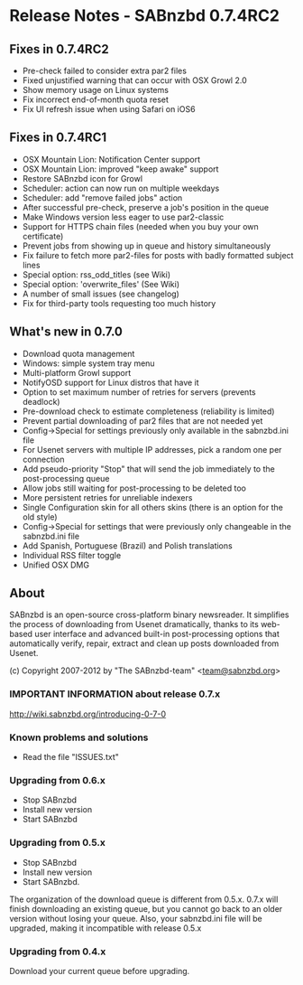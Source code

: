 Release Notes  -  SABnzbd 0.7.4RC2
==================================

## Fixes in 0.7.4RC2
- Pre-check failed to consider extra par2 files
- Fixed unjustified warning that can occur with OSX Growl 2.0
- Show memory usage on Linux systems
- Fix incorrect end-of-month quota reset
- Fix UI refresh issue when using Safari on iOS6

## Fixes in 0.7.4RC1

- OSX Mountain Lion: Notification Center support
- OSX Mountain Lion: improved "keep awake" support
- Restore SABnzbd icon for Growl
- Scheduler: action can now run on multiple weekdays
- Scheduler: add "remove failed jobs" action
- After successful pre-check, preserve a job's position in the queue
- Make Windows version less eager to use par2-classic
- Support for HTTPS chain files (needed when you buy your own certificate)
- Prevent jobs from showing up in queue and history simultaneously
- Fix failure to fetch more par2-files for posts with badly formatted subject lines
- Special option: rss_odd_titles (see Wiki)
- Special option: 'overwrite_files' (See Wiki)
- A number of small issues (see changelog)
- Fix for third-party tools requesting too much history

## What's new in 0.7.0

- Download quota management
- Windows: simple system tray menu
- Multi-platform Growl support
- NotifyOSD support for Linux distros that have it
- Option to set maximum number of retries for servers (prevents deadlock)
- Pre-download check to estimate completeness (reliability is limited)
- Prevent partial downloading of par2 files that are not needed yet
- Config->Special for settings previously only available in the sabnzbd.ini file
- For Usenet servers with multiple IP addresses, pick a random one per connection
- Add pseudo-priority "Stop" that will send the job immediately to the post-processing queue
- Allow jobs still  waiting for post-processing to be deleted too
- More persistent retries for unreliable indexers
- Single Configuration skin for all others skins (there is an option for the old style)
- Config->Special for settings that were previously only changeable in the sabnzbd.ini file
- Add Spanish, Portuguese (Brazil) and Polish translations
- Individual RSS filter toggle
- Unified OSX DMG


## About
  SABnzbd is an open-source cross-platform binary newsreader.
  It simplifies the process of downloading from Usenet dramatically,
  thanks to its web-based user interface and advanced
  built-in post-processing options that automatically verify, repair,
  extract and clean up posts downloaded from Usenet.

  (c) Copyright 2007-2012 by "The SABnzbd-team" \<team@sabnzbd.org\>


### IMPORTANT INFORMATION about release 0.7.x
<http://wiki.sabnzbd.org/introducing-0-7-0>

### Known problems and solutions
- Read the file "ISSUES.txt"

### Upgrading from 0.6.x
- Stop SABnzbd
- Install new version
- Start SABnzbd

### Upgrading from 0.5.x
- Stop SABnzbd
- Install new version
- Start SABnzbd.

The organization of the download queue is different from 0.5.x.
0.7.x will finish downloading an existing queue, but you
cannot go back to an older version without losing your queue.
Also, your sabnzbd.ini file will be upgraded, making it
incompatible with release 0.5.x

### Upgrading from 0.4.x
Download your current queue before upgrading.
